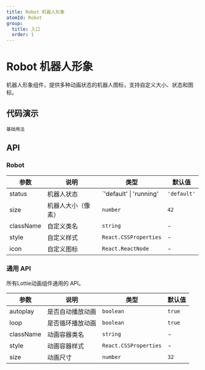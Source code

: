 ```yaml
---
title: Robot 机器人形象
atomId: Robot
group:
  title: 入口
  order: 1
---
```


# Robot 机器人形象

机器人形象组件，提供多种动画状态的机器人图标，支持自定义大小、状态和图标。

## 代码演示

<code src="../demos/robot.tsx">基础用法</code>

## API

### Robot

| 参数      | 说明               | 类型                    | 默认值      |
| --------- | ------------------ | ----------------------- | ----------- |
| status    | 机器人状态         | `'default' \| 'running' | `'default'` |
| size      | 机器人大小（像素） | `number`                | `42`        |
| className | 自定义类名         | `string`                | -           |
| style     | 自定义样式         | `React.CSSProperties`   | -           |
| icon      | 自定义图标         | `React.ReactNode`       | -           |

### 通用 API

所有Lottie动画组件通用的 API。

| 参数      | 说明             | 类型                  | 默认值 |
| --------- | ---------------- | --------------------- | ------ |
| autoplay  | 是否自动播放动画 | `boolean`             | `true` |
| loop      | 是否循环播放动画 | `boolean`             | `true` |
| className | 动画容器类名     | `string`              | -      |
| style     | 动画容器样式     | `React.CSSProperties` | -      |
| size      | 动画尺寸         | `number`              | `32`   |
